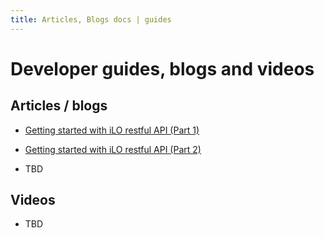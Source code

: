 ```yaml
---
title: Articles, Blogs docs | guides
---
```


# Developer guides, blogs and videos

## Articles / blogs

* [Getting started with iLO restful API (Part 1)](https://developer.hpe.com/blog/getting-started-with-ilo-restful-api-redfish-api-conformance/)
* [Getting started with iLO restful API (Part 2)](https://developer.hpe.com/blog/getting-started-with-the-redfish-api-part-2/)

* TBD

## Videos

* TBD




